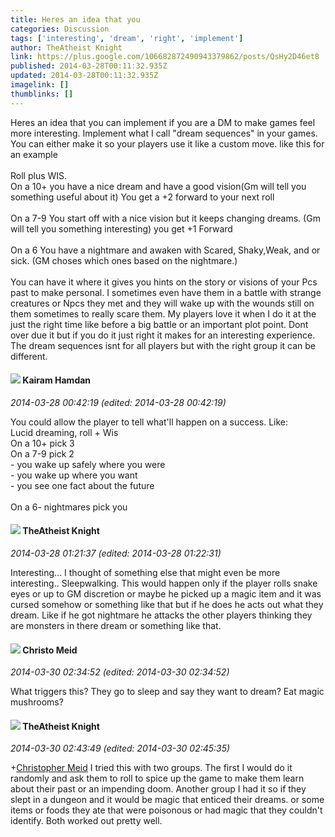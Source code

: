 ```yaml
---
title: Heres an idea that you
categories: Discussion
tags: ['interesting', 'dream', 'right', 'implement']
author: TheAtheist Knight
link: https://plus.google.com/106682872490943379862/posts/QsHy2D46et8
published: 2014-03-28T00:11:32.935Z
updated: 2014-03-28T00:11:32.935Z
imagelink: []
thumblinks: []
---
```


Heres an idea that you can implement if you are a DM to make games feel more interesting. Implement what I call &quot;dream sequences&quot; in your games. You can either make it so your players use it like a custom move. like this for an example<br /><br />Roll plus WIS.<br />On a 10+ you have a nice dream and have a good vision(Gm will tell you something useful about it) You get a +2 forward to your next roll<br /><br />On a 7-9 You start off with a nice vision but it keeps changing dreams. (Gm will tell you something interesting) you get +1 Forward<br /><br />On a 6 You have a nightmare and awaken with Scared, Shaky,Weak, and or sick. (GM choses which ones based on the nightmare.)<br /><br />You can have it where it gives you hints on the story or visions of your Pcs past to make personal. I sometimes even have them in a battle with strange creatures or Npcs they met and they will wake up with the wounds still on them sometimes to really scare them. My players love it when I do it at the just the right time like before a big battle or an important plot point. Dont over due it but if you do it just right it makes for an interesting experience. The dream sequences isnt for all players but with the right group it can be different. 
<div id='comment z120yb2jbvu2wtq4i04cf1rajzflz3xxwj4'>
  <h4><img src='{{site.baseurl}}//images/avatars/112378112209094793752_photo.jpg'> Kairam Hamdan</h4>
      <p><cite>2014-03-28 00:42:19 (edited: 2014-03-28 00:42:19)</cite></p>
        <p>You could allow the player to tell what&#39;ll happen on a success. Like:<br />Lucid dreaming, roll + Wis<br />On a 10+ pick 3<br />On a 7-9 pick 2<br />- you wake up safely where you were<br />- you wake up where you want<br />- you see one fact about the future<br /><br />On a 6- nightmares pick you<br /></p>
</div>
        

<div id='comment z120yb2jbvu2wtq4i04cf1rajzflz3xxwj4'>
  <h4><img src='{{site.baseurl}}//images/avatars/106682872490943379862_photo.jpg'> TheAtheist Knight</h4>
      <p><cite>2014-03-28 01:21:37 (edited: 2014-03-28 01:22:31)</cite></p>
        <p>Interesting... I thought of something else that might even be more interesting.. Sleepwalking. This would happen only if the player rolls snake eyes or up to GM discretion or maybe he picked up a magic item and it was cursed somehow or something like that but if he does he acts out what they dream. Like if he got nightmare he attacks the other players thinking they are monsters in there dream or something like that. </p>
</div>
        

<div id='comment z120yb2jbvu2wtq4i04cf1rajzflz3xxwj4'>
  <h4><img src='{{site.baseurl}}//images/avatars/115945378293366517645_photo.jpg'> Christo Meid</h4>
      <p><cite>2014-03-30 02:34:52 (edited: 2014-03-30 02:34:52)</cite></p>
        <p>What triggers this? They go to sleep and say they want to dream? Eat magic mushrooms?</p>
</div>
        

<div id='comment z120yb2jbvu2wtq4i04cf1rajzflz3xxwj4'>
  <h4><img src='{{site.baseurl}}//images/avatars/106682872490943379862_photo.jpg'> TheAtheist Knight</h4>
      <p><cite>2014-03-30 02:43:49 (edited: 2014-03-30 02:45:35)</cite></p>
        <p><span class="proflinkWrapper"><span class="proflinkPrefix">+</span><a class="proflink" href="https://plus.google.com/115945378293366517645" oid="115945378293366517645">Christopher Meid</a></span> I tried this with two groups. The first I would do it randomly and ask them to roll to spice up the game to make them learn about their past or an impending doom. Another group I had it so if they slept in a dungeon and it would be magic that enticed their dreams. or some items or foods they ate that were poisonous or had magic that they couldn&#39;t identify. Both worked out pretty well.</p>
</div>
        